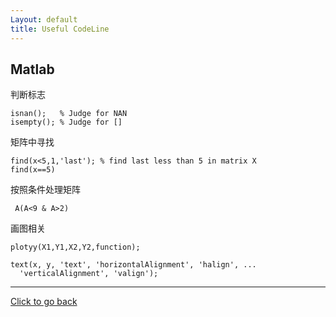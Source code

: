 ```yaml
---
Layout: default
title: Useful CodeLine
---
```

## Matlab
判断标志
```
isnan();   % Judge for NAN
isempty(); % Judge for []
```
矩阵中寻找
```
find(x<5,1,'last'); % find last less than 5 in matrix X
find(x==5)
```
按照条件处理矩阵
```
 A(A<9 & A>2)
```

画图相关
```
plotyy(X1,Y1,X2,Y2,function);

text(x, y, 'text', 'horizontalAlignment', 'halign', ...
  'verticalAlignment', 'valign');
```
---
[Click to go back](https://zhaoph2008.github.io/)